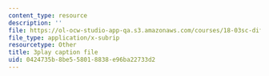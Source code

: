 ```yaml
---
content_type: resource
description: ''
file: https://ol-ocw-studio-app-qa.s3.amazonaws.com/courses/18-03sc-differential-equations-fall-2011/0424735b8be558018838e96ba22733d2_EQJBp6Ym-6A.vtt
file_type: application/x-subrip
resourcetype: Other
title: 3play caption file
uid: 0424735b-8be5-5801-8838-e96ba22733d2
---
```

